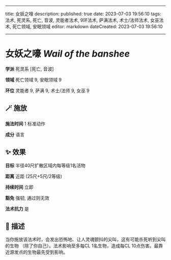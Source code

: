 
---
title: 女妖之嚎
description: 
published: true
date: 2023-07-03 19:56:10
tags: 法术, 死灵系, 死亡, 音波, 灵能者法术, 9环法术, 萨满法术, 术士/法师法术, 女巫法术, 死亡领域, 安眠领域
editor: markdown
dateCreated: 2023-07-03 19:56:10

---

# **女妖之嚎** *Wail of the banshee*

**学派** 死灵系 \[死亡, 音波\] 

**领域** 死亡领域 9, 安眠领域 9

**环位** 灵能者 9, 萨满 9, 术士/法师 9, 女巫 9

## 🪄 施放

**施法时间** 1 标准动作

**成分** 语言

## ✨ 效果 

**目标** 半径40尺扩散区域内每等级1名活物 

**距离** 近距 (25尺+5尺/2等级)  

**持续时间** 立即 

**豁免** 强韧, 通过则无效

**法术抗力** 是

## 📖 描述

当你施放该法术时，会发出恐怖地、让人灵魂颤抖的尖叫，这有可能杀死听到尖叫的生物 （除了你自己）。法术影响至多每CL 1名生物，造成每CL 10点伤害。最靠近源发点的生物最先受到影响。
    